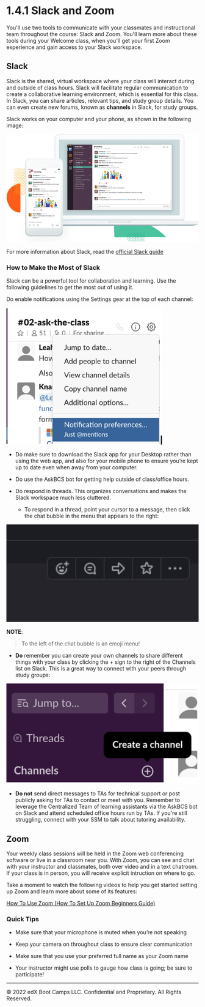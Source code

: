 # 1.4.1 Slack and Zoom
You'll use two tools to communicate with your classmates and instructional team throughout the course: Slack and Zoom. You'll learn more about these tools during your Welcome class, when you'll get your first Zoom experience and gain access to your Slack workspace.

## Slack
Slack is the shared, virtual workspace where your class will interact during and outside of class hours. Slack will facilitate regular communication to create a collaborative learning environment, which is essential for this class. In Slack, you can share articles, relevant tips, and study group details. You can even create new forums, known as **channels** in Slack, for study groups.

Slack works on your computer and your phone, as shown in the following image:

![](../../img/01-modality-slack.png)

For more information about Slack, read the [official Slack guide](https://slack.com/help/categories/360000049043)

### How to Make the Most of Slack
Slack can be a powerful tool for collaboration and learning. Use the following guidelines to get the most out of using it.

Do enable notifications using the Settings gear at the top of each channel:

![](../../img/02-modality-slack-notifications.png)

* Do make sure to download the Slack app for your Desktop rather than using the web app, and also for your mobile phone to ensure you’re kept up to date even when away from your computer.

* Do use the AskBCS bot for getting help outside of class/office hours.

* Do respond in threads. This organizes conversations and makes the Slack workspace much less cluttered.

    * To respond in a thread, point your cursor to a message, then click the chat bubble in the menu that appears to the right:

![](../../img/03-modality-slack-thread.png)

**NOTE**:
> To the left of the chat bubble is an emoji menu!

* **Do** remember you can create your own channels to share different things with your class by clicking the + sign to the right of the Channels list on Slack. This is a great way to connect with your peers through study groups:

![](../../img/04-modality-slack-create-channel.png)
* **Do not** send direct messages to TAs for technical support or post publicly asking for TAs to contact or meet with you. Remember to leverage the Centralized Team of learning assistants via the AskBCS bot on Slack and attend scheduled office hours run by TAs. If you're still struggling, connect with your SSM to talk about tutoring availability.

## Zoom
Your weekly class sessions will be held in the Zoom web conferencing software or live in a classroom near you. With Zoom, you can see and chat with your instructor and classmates, both over video and in a text chatroom. If your class is in person, you will receive explicit intruction on where to go.

Take a moment to watch the following videos to help you get started setting up Zoom and learn more about some of its features:

[How To Use Zoom (How To Set Up Zoom Beginners Guide)](https://www.youtube.com/watch?v=9w3Y_9FLgc4)

### Quick Tips
* Make sure that your microphone is muted when you’re not speaking

* Keep your camera on throughout class to ensure clear communication

* Make sure that you use your preferred full name as your Zoom name

* Your instructor might use polls to gauge how class is going; be sure to participate!

---
© 2022 edX Boot Camps LLC. Confidential and Proprietary. All Rights Reserved.